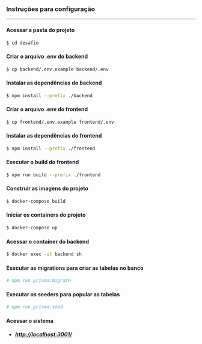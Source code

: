 ### Instruções para configuração

---

#### Acessar a pasta do projeto

```bash
$ cd desafio
```

#### Criar o arquivo .env do backend

```bash
$ cp backend/.env.example backend/.env
```

#### Instalar as dependências do backend

```bash
$ npm install --prefix ./backend
```

#### Criar o arquivo .env do frontend

```bash
$ cp frontend/.env.example frontend/.env
```

#### Instalar as dependências do frontend

```bash
$ npm install --prefix ./frontend
```

#### Executar o build do frontend

```bash
$ npm run build --prefix ./frontend
```

#### Construir as imagens do projeto

```bash
$ docker-compose build
```

#### Iniciar os containers do projeto

```bash
$ docker-compose up
```

#### Acessar o container do backend

```bash
$ docker exec -it backend sh
```

#### Executar as migrations para criar as tabelas no banco

```bash
# npm run prisma:migrate
```

#### Executar os seeders para popular as tabelas

```bash
# npm run prisma:seed
```

#### Acessar o sistema

- ##### [http://localhost:3001/](http://localhost:3001/)
